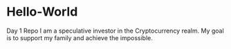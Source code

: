 # Hello-World
Day 1 Repo
I am a speculative investor in the Cryptocurrency realm. My goal is to support my family and achieve the impossible. 
